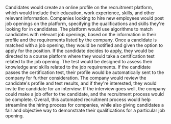 Candidates would create an online profile on the recruitment platform, which would include their education, work experience, skills, and other relevant information.
Companies looking to hire new employees would post job openings on the platform, specifying the qualifications and skills they're looking for in candidates.
The platform would use algorithms to match candidates with relevant job openings, based on the information in their profile and the requirements listed by the company.
Once a candidate is matched with a job opening, they would be notified and given the option to apply for the position.
If the candidate decides to apply, they would be directed to a course platform where they would take a certification test related to the job opening. The test would be designed to assess their knowledge and skills related to the job requirements.
If the candidate passes the certification test, their profile would be automatically sent to the company for further consideration.
The company would review the candidate's profile and test results, and if they're interested, they would invite the candidate for an interview.
If the interview goes well, the company could make a job offer to the candidate, and the recruitment process would be complete.
Overall, this automated recruitment process would help streamline the hiring process for companies, while also giving candidates a fair and objective way to demonstrate their qualifications for a particular job opening.